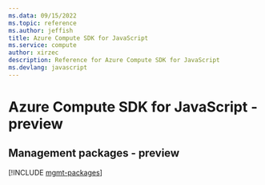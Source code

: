 ```yaml
---
ms.data: 09/15/2022
ms.topic: reference
ms.author: jeffish
title: Azure Compute SDK for JavaScript
ms.service: compute
author: xirzec
description: Reference for Azure Compute SDK for JavaScript
ms.devlang: javascript
---
```

# Azure Compute SDK for JavaScript - preview

## Management packages - preview
[!INCLUDE [mgmt-packages](compute-mgmt-index.md)]